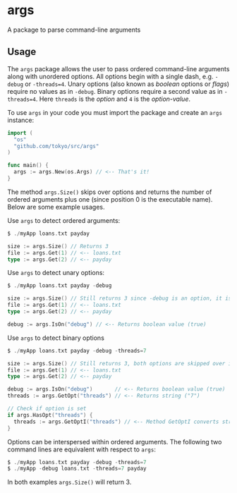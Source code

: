 args
====

A package to parse command-line arguments


Usage
-----
The `args` package allows the user to pass ordered command-line arguments along with unordered options. All options begin with a single dash, e.g. `-debug` or `-threads=4`. Unary options (also known as _boolean_ options or _flags_) require no values as in `-debug`. Binary options require a second value as in `-threads=4`. Here `threads` is the _option_ and `4` is the _option-value_.


To use `args` in your code you must import the package and create an `args` instance:

```go
import (
  "os"
  "github.com/tokyo/src/args"
)

func main() {
  args := args.New(os.Args) // <-- That's it!
}
```
The method `args.Size()` skips over options and returns the number of ordered arguments plus one (since position 0 is the executable name). Below are some example usages.

Use `args` to detect ordered arguments:
```go
$ ./myApp loans.txt payday

size := args.Size() // Returns 3
file := args.Get(1) // <-- loans.txt
type := args.Get(2) // <-- payday
```

Use `args` to detect unary options:

```go
$ ./myApp loans.txt payday -debug

size := args.Size() // Still returns 3 since -debug is an option, it is skipped over in the count
file := args.Get(1) // <-- loans.txt
type := args.Get(2) // <-- payday

debug := args.IsOn("debug") // <-- Returns boolean value (true)
```

Use `args` to detect binary options

```go
$ ./myApp loans.txt payday -debug -threads=7

size := args.Size() // Still returns 3, both options are skipped over in the count
file := args.Get(1) // <-- loans.txt
type := args.Get(2) // <-- payday

debug := args.IsOn("debug")       // <-- Returns boolean value (true)
threads := args.GetOpt("threads") // <-- Returns string ("7")

// Check if option is set
if args.HasOpt("threads") {
  threads := args.GetOptI("threads") // <-- Method GetOptI converts string to integer
}
```
Options can be interspersed within ordered arguments. The following two command lines are equivalent with respect to `args`:
```go
$ ./myApp loans.txt payday -debug -threads=7
$ ./myApp -debug loans.txt -threads=7 payday
```
In both examples `args.Size()` will return 3.
